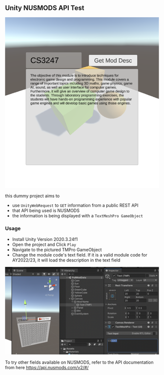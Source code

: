 Unity NUSMODS API Test
---

![image](./img.png)

this dummy project aims to

- use `UnityWebRequest` to `GET` information from a public REST API
- that API being used is NUSMODS
- the information is being displayed with a `TextMeshPro GameObject`

### Usage

- Install Unity Version 2020.3.24f1
- Open the project and Click `Play`
- Navigate to the pictured TMPro GameObject
- Change the module code's text field. If it is a valid module code for AY2022/23, it will load the description in the text field

![testing](./test.png)

To try other fields available on NUSMODS, refer to the API documentation from here https://api.nusmods.com/v2/#/

